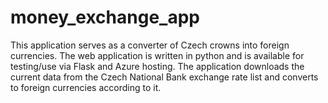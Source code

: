 # money_exchange_app
This application serves as a converter of Czech crowns into foreign currencies. The web application is written in python and is available for testing/use via Flask and Azure hosting.   The application downloads the current data from the Czech National Bank exchange rate list and converts to foreign currencies according to it. 
